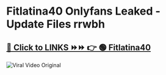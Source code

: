 
 # Fitlatina40 Onlyfans Leaked - Update Files rrwbh

## <h2><a href="https://clipsfans.com/Fitlatina40&ref=git">🔗 Click to LINKS ⏩⏩ 👉 🟢 Fitlatina40 </a></h2>

<a href="https://clipsfans.com/Fitlatina40&ref=git" rel="nofollow" data-target="animated-image.originalLink"><img src="https://i.ibb.co.com/xMMVF88/686577567.gif" alt="Viral Video Original" style="max-width: 100%; display: inline-block;" data-target="animated-image.originalImage"></a>

